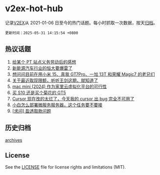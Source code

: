 # v2ex-hot-hub

 记录[V2EX](https://www.v2ex.com/)从 2021-01-06 日至今的热门话题。每小时抓取一次数据，按天[归档](archives)。

`更新时间：2025-05-31 14:15:54 +0800`

## 热议话题

1. [给某个 PT 站点义务劳动后的感想](https://www.v2ex.com/t/1135499)
1. [新能源汽车行业的恒大要爆雷了](https://www.v2ex.com/t/1135569)
1. [想问问目前在用小米 15、真我 GT7Pro、一加 13T 和荣耀 Magic7 的老兄们](https://www.v2ex.com/t/1135503)
1. [关于最近取现限额，听听王剑这期，就知道了](https://www.v2ex.com/t/1135576)
1. [mac mini (2024) 作为家里云虚拟化平台的可行性](https://www.v2ex.com/t/1135538)
1. [买 S10 还是买个菊花的 GT5](https://www.v2ex.com/t/1135442)
1. [Cursor 现在改的太烂了，今天我的 cursor 出 bug 完全不可用了](https://www.v2ex.com/t/1135453)
1. [小白怎么部署微服务服务器，这个任务要不要接](https://www.v2ex.com/t/1135460)
1. [[求问] 盈透取款问题](https://www.v2ex.com/t/1135474)

## 历史归档

[archives](archives)

## License

See the [LICENSE](LICENSE) file for license rights and limitations (MIT).
